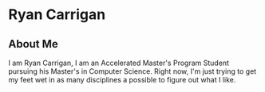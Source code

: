# Ryan Carrigan
## About Me
I am Ryan Carrigan, I am an Accelerated Master's Program Student pursuing his Master's in Computer Science. Right now, I'm just trying to get my feet wet in as many disciplines a possible to figure out what I like.
